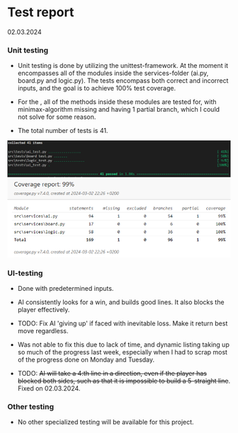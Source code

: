 # Test report

02.03.2024

### Unit testing

- Unit testing is done by utilizing the unittest-framework. At the moment it encompasses all of the modules inside the services-folder (ai.py, board.py and logic.py). The tests encompass both correct and incorrect inputs, and the goal is to achieve 100% test coverage.

- For the , all of the methods inside these modules are tested for, with minimax-algorithm missing and having 1 partial branch, which I could not solve for some reason.

- The total number of tests is 41.

![Tests](/documentation/assets/coverage_02_03.png)
![Test Coverage](/documentation/assets/coverage_report_02_03.png)

### UI-testing

- Done with predetermined inputs.

- AI consistently looks for a win, and builds good lines. It also blocks the player effectively.

- TODO: Fix AI 'giving up' if faced with inevitable loss. Make it return best move regardless.
- Was not able to fix this due to lack of time, and dynamic listing taking up so much of the progress last week, especially when I had to scrap most of the progress done on Monday and Tuesday.

- TODO: ~~AI will take a 4:th line in a direction, even if the player has blocked both sides, such as that it is impossible to build a 5-straight line~~. Fixed on 02.03.2024.


### Other testing

- No other specialized testing will be available for this project.
